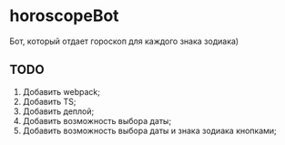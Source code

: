 # horoscopeBot
Бот, который отдает гороскоп для каждого знака зодиака)

## TODO
1) Добавить webpack;
2) Добавить TS;
3) Добавить деплой;
4) Добавить возможность выбора даты;
5) Добавить возможность выбора даты и знака зодиака кнопками;

